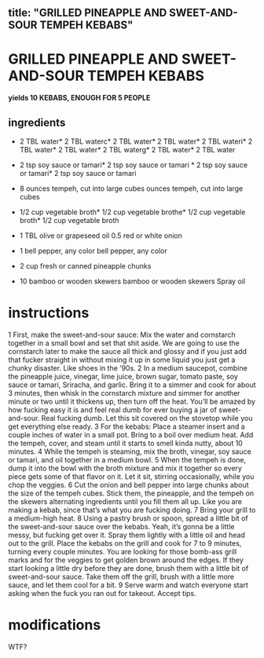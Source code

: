 

	
title: "GRILLED PINEAPPLE AND SWEET-AND-SOUR TEMPEH KEBABS"
---
# GRILLED PINEAPPLE AND SWEET-AND-SOUR TEMPEH KEBABS
#### yields 10 KEBABS, ENOUGH FOR 5 PEOPLE
## ingredients
* 2 TBL water* 2 TBL waterc* 2 TBL water* 2 TBL water* 2 TBL wateri* 2 TBL water* 2 TBL water* 2 TBL waterg* 2 TBL water* 2 TBL water
* 2 tsp soy sauce or tamari* 2 tsp soy sauce or tamari * 2 tsp soy sauce or tamari* 2 tsp soy sauce or tamari

* 8 ounces tempeh, cut into large cubes ounces tempeh, cut into large cubes

* 1/2 cup vegetable broth* 1/2 cup vegetable brothe* 1/2 cup vegetable broth* 1/2 cup vegetable broth
* 1 TBL olive or grapeseed oil
0.5 red or white onion
* 1 bell pepper, any color bell pepper, any color
* 2 cup fresh or canned pineapple chunks
* 10 bamboo or wooden skewers bamboo or wooden skewers
Spray oil

# instructions
1 First, make the sweet-and-sour sauce: Mix the water and cornstarch together in a small bowl and set that shit aside. We are going to use the cornstarch later to make the sauce all thick and glossy and if you just add that fucker straight in without mixing it up in some liquid you just get a chunky disaster. Like shoes in the ’90s.
2 In a medium saucepot, combine the pineapple juice, vinegar, lime juice, brown sugar, tomato paste, soy sauce or tamari, Sriracha, and garlic. Bring it to a simmer and cook for about 3 minutes, then whisk in the cornstarch mixture and simmer for another minute or two until it thickens up, then turn off the heat. You’ll be amazed by how fucking easy it is and feel real dumb for ever buying a jar of sweet-and-sour. Real fucking dumb. Let this sit covered on the stovetop while you get everything else ready.
3 For the kebabs: Place a steamer insert and a couple inches of water in a small pot. Bring to a boil over medium heat. Add the tempeh, cover, and steam until it starts to smell kinda nutty, about 10 minutes.
4 While the tempeh is steaming, mix the broth, vinegar, soy sauce or tamari, and oil together in a medium bowl.
5 When the tempeh is done, dump it into the bowl with the broth mixture and mix it together so every piece gets some of that flavor on it. Let it sit, stirring occasionally, while you chop the veggies.
6 Cut the onion and bell pepper into large chunks about the size of the tempeh cubes. Stick them, the pineapple, and the tempeh on the skewers alternating ingredients until you fill them all up. Like you are making a kebab, since that’s what you are fucking doing.
7 Bring your grill to a medium-high heat.
8 Using a pastry brush or spoon, spread a little bit of the sweet-and-sour sauce over the kebabs. Yeah, it’s gonna be a little messy, but fucking get over it. Spray them lightly with a little oil and head out to the grill. Place the kebabs on the grill and cook for 7 to 9 minutes, turning every couple minutes. You are looking for those bomb-ass grill marks and for the veggies to get golden brown around the edges. If they start looking a little dry before they are done, brush them with a little bit of sweet-and-sour sauce. Take them off the grill, brush with a little more sauce, and let them cool for a bit.
9 Serve warm and watch everyone start asking when the fuck you ran out for takeout. Accept tips.

# modifications

WTF?
	
	
